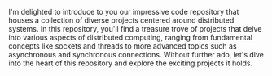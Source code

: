 I'm delighted to introduce to you our impressive code repository that houses a collection of diverse projects centered around distributed systems. In this repository, you'll find a treasure trove of projects that delve into various aspects of distributed computing, ranging from fundamental concepts like sockets and threads to more advanced topics such as asynchronous and synchronous connections. Without further ado, let's dive into the heart of this repository and explore the exciting projects it holds.
